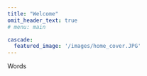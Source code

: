 ```yaml
---
title: "Welcome"
omit_header_text: true
# menu: main

cascade:
  featured_image: '/images/home_cover.JPG'
---
```


Words
